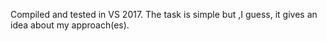 Compiled and tested in VS 2017. The task is simple but ,I guess, it gives an idea about my approach(es). 
